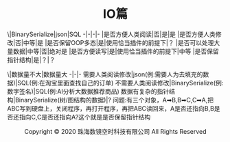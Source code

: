 # <center>IO篇</center>

\\|BinarySerialize|json|SQL
-|-|-|-
|是否方便人类阅读|否|是|是
|是否方便人类修改|否|中等|是
|是否保留OOP多态|是|使用恰当插件的前提下|？
|是否可以处理大量数据|中等|否|绝对是
|是否方便读写|是|使用恰当插件的前提下|中等
|是否保留指针结构|是|？|？

\\|数据量不大|数据量大
-|-|-
需要人类阅读修改|json(例:需要人为去填充的数据)|SQL(例:在淘宝里面查找自己的订单)
不需要人类阅读修改|BinarySerialize(例:数字签名)|SQL(例:AI分析大数据推荐商品)
数据有复杂的指针结构|BinarySerialize(树/图结构的数据)|?
问题:有三个对象，A➡B,B➡C,C➡A,把ABC写到硬盘上，关闭程序，再打开程序，再把ABC读回来，A是否还指向B,B是否还指向C,C是否还指向A?这个就是是否保留指针结构
<center> Copyright © 2020 珠海数镜空时科技有限公司 All Rights Reserved</center>